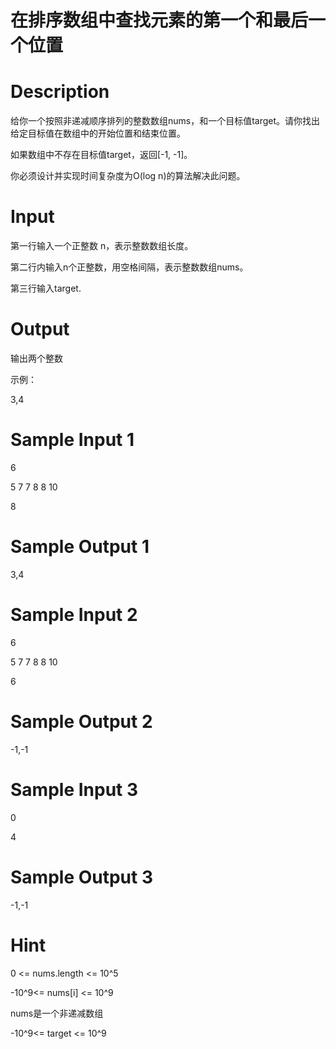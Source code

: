 # 在排序数组中查找元素的第一个和最后一个位置
# Description

给你一个按照非递减顺序排列的整数数组nums，和一个目标值target。请你找出给定目标值在数组中的开始位置和结束位置。

如果数组中不存在目标值target，返回[-1, -1]。

你必须设计并实现时间复杂度为O(log n)的算法解决此问题。


# Input

第一行输入一个正整数 n，表示整数数组长度。

第二行内输入n个正整数，用空格间隔，表示整数数组nums。

第三行输入target.


# Output

输出两个整数

示例：

3,4


# Sample Input 1

6

5 7 7 8 8 10

8
# Sample Output 1

3,4
# Sample Input 2

6

5 7 7 8 8 10

6
# Sample Output 2

-1,-1
# Sample Input 3

0

4
# Sample Output 3

-1,-1
# Hint

0 <= nums.length <= 10^5

-10^9<= nums[i] <= 10^9

nums是一个非递减数组

-10^9<= target <= 10^9